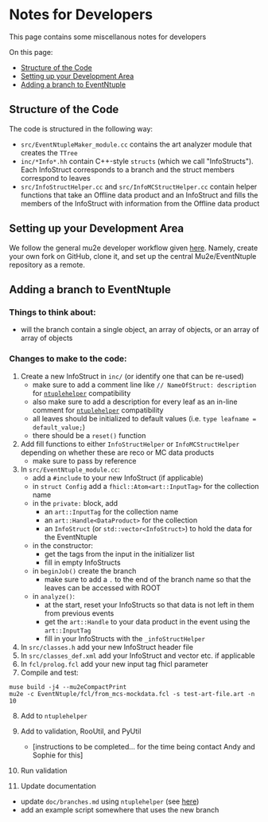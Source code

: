 # Notes for Developers

This page contains some miscellanous notes for developers

On this page:

* [Structure of the Code](#Structure-of-the-Code)
* [Setting up your Development Area](#Setting-up-your-Development-Area)
* [Adding a branch to EventNtuple](#Adding-a-branch-to-EventNtuple)

## Structure of the Code
The code is structured in the following way:

* ```src/EventNtupleMaker_module.cc``` contains the art analyzer module that creates the ```TTree```
* ```inc/*Info*.hh``` contain C++-style ```structs``` (which we call "InfoStructs"). Each InfoStruct corresponds to a branch and the struct members correspond to leaves
* ```src/InfoStructHelper.cc``` and ```src/InfoMCStructHelper.cc``` contain helper functions that take an Offline data product and an InfoStruct and fills the members of the InfoStruct with information from the Offline data product

## Setting up your Development Area
We follow the general mu2e developer workflow given [here](https://mu2ewiki.fnal.gov/wiki/GitHubWorkflow#Developer_Workflow). Namely, create your own fork on GitHub, clone it, and set up the central Mu2e/EventNtuple repository as a remote.

## Adding a branch to EventNtuple
### Things to think about:
* will the branch contain a single object, an array of objects, or an array of array of objects

### Changes to make to the code:

1. Create a new InfoStruct in ```inc/``` (or identify one that can be re-used)
   * make sure to add a comment line like ```// NameOfStruct: description``` for [```ntuplehelper```](./ntuplehelper.md) compatibility
   * also make sure to add a description for every leaf as an in-line comment for [```ntuplehelper```](./ntuplehelper.md) compatibility
   * all leaves should be initialized to default values (i.e. ```type leafname = default_value;```)
   * there should be a ```reset()``` function
2. Add fill functions to either ```InfoStructHelper``` or ```InfoMCStructHelper``` depending on whether these are reco or MC data products
   * make sure to pass by reference
3. In ```src/EventNtuple_module.cc```:
   * add a ```#include``` to your new InfoStruct (if applicable)
   * in ```struct Config``` add a ```fhicl::Atom<art::InputTag>``` for the collection name
   * in the ```private:``` block, add
      * an ```art::InputTag``` for the collection name
      * an ```art::Handle<DataProduct>``` for the collection
      * an ```InfoStruct``` (or ```std::vector<InfoStruct>```) to hold the data for the EventNtuple
   * in the constructor:
      * get the tags from the input in the initializer list
      * fill in empty InfoStructs
   * in ```beginJob()``` create the branch
      * make sure to add a ```.``` to the end of the branch name so that the leaves can be accessed with ROOT
   * in ```analyze()```:
      * at the start, reset your InfoStructs so that data is not left in them from previous events
      * get the ```art::Handle``` to your data product in the event using the ```art::InputTag```
      * fill in your InfoStructs with the ```_infoStructHelper```
4. In ```src/classes.h``` add your new InfoStruct header file
5. In ```src/classes_def.xml``` add your InfoStruct and vector<InfoStruct> etc. if applicable
6. In ```fcl/prolog.fcl``` add your new input tag fhicl parameter
7. Compile and test:

```
muse build -j4 --mu2eCompactPrint
mu2e -c EventNtuple/fcl/from_mcs-mockdata.fcl -s test-art-file.art -n 10
```

8. Add to ```ntuplehelper```

9. Add to validation, RooUtil, and PyUtil
   * [instructions to be completed... for the time being contact Andy and Sophie for this]
10. Run validation
11. Update documentation
   * update ```doc/branches.md``` using ```ntuplehelper``` (see [here](./ntuplehelper.md#creating-branchesmd))
   * add an example script somewhere that uses the new branch
